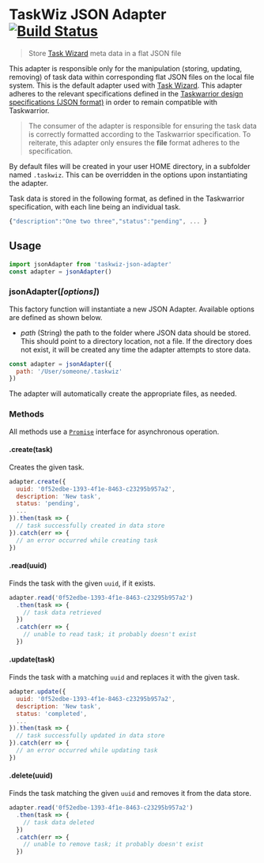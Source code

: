 # TaskWiz JSON Adapter [![Build Status](https://travis-ci.org/therealklanni/taskwiz-json-adapter.svg?branch=master)](https://travis-ci.org/therealklanni/taskwiz-json-adapter)

> Store [Task Wizard](https://github.com/therealklanni/taskwiz) meta data in a flat JSON file

This adapter is responsible only for the manipulation (storing, updating, removing) of task data within corresponding flat JSON files on the local file system. This is the default adapter used with [Task Wizard](https://github.com/therealklanni/taskwiz). This adapter adheres to the relevant specifications defined in the [Taskwarrior design specifications (JSON format)](https://taskwarrior.org/docs/design/task.html) in order to remain compatible with Taskwarrior.

> The consumer of the adapter is responsible for ensuring the task data is correctly formatted according to the Taskwarrior specification. To reiterate, this adapter only ensures the **file** format adheres to the specification.

By default files will be created in your user HOME directory, in a subfolder named `.taskwiz`. This can be overridden in the options upon instantiating the adapter.

Task data is stored in the following format, as defined in the Taskwarrior specification, with each line being an individual task.

```js
{"description":"One two three","status":"pending", ... }
```

## Usage

```js
import jsonAdapter from 'taskwiz-json-adapter'
const adapter = jsonAdapter()
```

### **jsonAdapter(*[options]*)**

This factory function will instantiate a new JSON Adapter. Available options are defined as shown below.

- *path* (String) the path to the folder where JSON data should be stored. This should point to a directory location, not a file. If the directory does not exist, it will be created any time the adapter attempts to store data.

```js
const adapter = jsonAdapter({
  path: '/User/someone/.taskwiz'
})
```

The adapter will automatically create the appropriate files, as needed.

### Methods

All methods use a [`Promise`](https://developer.mozilla.org/en-US/docs/Web/JavaScript/Reference/Global_Objects/Promise) interface for asynchronous operation.

#### **.create(task)**

Creates the given task.

```js
adapter.create({
  uuid: '0f52edbe-1393-4f1e-8463-c23295b957a2',
  description: 'New task',
  status: 'pending',
  ...
}).then(task => {
  // task successfully created in data store
}).catch(err => {
  // an error occurred while creating task
})
```

#### **.read(uuid)**

Finds the task with the given `uuid`, if it exists.

```js
adapter.read('0f52edbe-1393-4f1e-8463-c23295b957a2')
  .then(task => {
    // task data retrieved
  })
  .catch(err => {
    // unable to read task; it probably doesn't exist
  })
```

#### **.update(task)**

Finds the task with a matching `uuid` and replaces it with the given task.

```js
adapter.update({
  uuid: '0f52edbe-1393-4f1e-8463-c23295b957a2',
  description: 'New task',
  status: 'completed',
  ...
}).then(task => {
  // task successfully updated in data store
}).catch(err => {
  // an error occurred while updating task
})
```

#### **.delete(uuid)**

Finds the task matching the given `uuid` and removes it from the data store.

```js
adapter.read('0f52edbe-1393-4f1e-8463-c23295b957a2')
  .then(task => {
    // task data deleted
  })
  .catch(err => {
    // unable to remove task; it probably doesn't exist
  })
```
